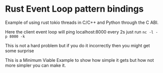 # Rust Event Loop pattern bindings

Example of using rust tokio threads in C/C++ and Python through the C ABI.

Here the client event loop will ping localhost:8000 every 2s just run `nc -l -p 8000 -k`

This is not a hard problem but if you do it incorrectly then you might get some surprise

This is a Minimum Viable Example to show how simple it gets but how not more simpler you can make it.

